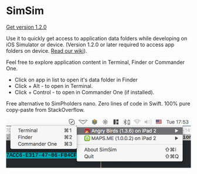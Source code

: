# SimSim

[Get version 1.2.0](https://github.com/dsmelov/simsim/blob/master/Release/SimSim_1.2.0.zip?raw=true)

Use it to quickly get access to application data folders while developing on iOS Simulator or device. 
(Version 1.2.0 or later required to access app folders on device. [Read our wiki](https://github.com/dsmelov/simsim/wiki/Accessing-app-folders-on-device-using-SimSim)).

Feel free to explore application content in Terminal, Finder or Commander One.

- Click on app in list to open it's data folder in Finder
- Click + Alt - to open in Terminal.
- Click + Control - to open in Commander One (if installed).

Free alternative to SimPholders nano.
Zero lines of code in Swift. 100% pure copy-paste from StackOverflow.

![Alt text](/simsim.png?raw=true "screenshot")

